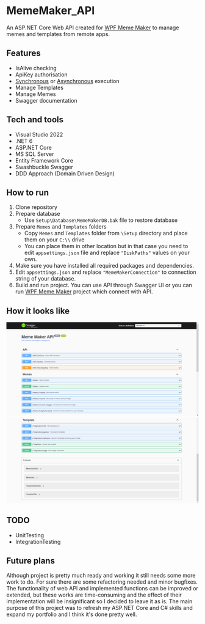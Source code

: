 # MemeMaker_API

An ASP.NET Core Web API created for [WPF Meme Maker](https://github.com/rav97/WPF_MemeMaker/tree/MemeMakerOnline) to manage memes and templates from remote apps.

## Features

- IsAlive checking
- ApiKey authorisation
- [Synchronous](https://github.com/rav97/MemeMaker_API/tree/main) or [Asynchronous](https://github.com/rav97/MemeMaker_API/tree/acync-transform) execution
- Manage Templates
- Manage Memes
- Swagger documentation

## Tech and tools

- Visual Studio 2022
- .NET 6
- ASP.NET Core
- MS SQL Server 
- Entity Framework Core
- Swashbuckle Swagger
- DDD Approach (Domain Driven Design)

## How to run
1. Clone repository
2. Prepare database
    - Use `Setup\Database\MemeMakerDB.bak` file to restore database
3. Prepare `Memes` and `Templates` folders
     - Copy `Memes` and `Templates` folder from `\Setup` directory and place them on your `C:\\` drive
     - You can place them in other location but in that case you need to edit `appsettings.json` file and replace `"DiskPaths"` values on your own.
4. Make sure you have installed all required packages and dependencies.
5. Edit `appsettings.json` and replace `"MemeMakerConnection"` to connection string of your database.
6. Build and run project. You can use API through Swagger UI or you can run [WPF Meme Maker](https://github.com/rav97/WPF_MemeMaker/tree/MemeMakerOnline) project which connect with API.

## How it looks like

![Preview1](https://github.com/rav97/ResourcesRepository/blob/main/MemeMakerAPI/GeneralApiPreview1.png?raw=true)
![Preview2](https://github.com/rav97/ResourcesRepository/blob/main/MemeMakerAPI/GeneralApiPreview2.png?raw=true)

## TODO
- UnitTesting
- IntegrationTesting

## Future plans

Although project is pretty much ready and working it still needs some more work to do. For sure there are some refactoring needed and minor bugfixes. The functionality of web API and implemented functions can be improved or extended, but these works are time-consuming and the effect of their implementation will be insignificant so I decided to leave it as is. The main purpose of this project was to refresh my ASP.NET Core and C# skills and expand my portfolio and I think it's done pretty well.

